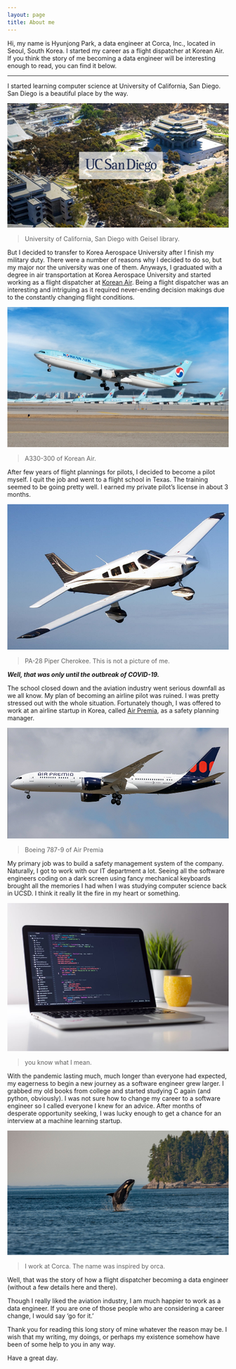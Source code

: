 ```yaml
---
layout: page
title: About me
---
```


Hi, my name is Hyunjong Park, a data engineer at Corca, Inc., located in Seoul, South Korea.
I started my career as a flight dispatcher at Korean Air. If you think the story of me becoming a data engineer will be interesting enough to read, you can find it below.

---

I started learning computer science at University of California, San Diego. San Diego is a beautiful place by the way.

![University of California, San Diego with Geisel library. ](/assets/images/ucsd.png)

> University of California, San Diego with Geisel library.

But I decided to transfer to Korea Aerospace University after I finish my military duty. There were a number of reasons why I decided to do so, but my major nor the university was one of them. Anyways, I graduated with a degree in air transportation at Korea Aerospace University and started working as a flight dispatcher at [Korean Air](https://www.koreanair.com/kr/ko). Being a flight dispatcher was an interesting and intriguing as it required never-ending decision makings due to the constantly changing flight conditions.

![A330-300 of Korean Air.](/assets/images/koreanair.png)

> A330-300 of Korean Air.

After few years of flight plannings for pilots, I decided to become a pilot myself. I quit the job and went to a flight school in Texas. The training seemed to be going pretty well. I earned my private pilot’s license in about 3 months.

![PA-28 Piper Cherokee. The guy in the plane is not me.](/assets/images/cherokee.png)

> PA-28 Piper Cherokee. This is not a picture of me.

**_Well, that was only until the outbreak of COVID-19._**

The school closed down and the aviation industry went serious downfall as we all know. My plan of becoming an airline pilot was ruined. I was pretty stressed out with the whole situation. Fortunately though, I was offered to work at an airline startup in Korea, called [Air Premia](https://airpremia.com/), as a safety planning manager.

![Boeing 787-9 of Air Premia](/assets/images/airpremia.png)

> Boeing 787-9 of Air Premia

My primary job was to build a safety management system of the company. Naturally, I got to work with our IT department a lot. Seeing all the software engineers coding on a dark screen using fancy mechanical keyboards brought all the memories I had when I was studying computer science back in UCSD. I think it really lit the fire in my heart or something.

![you know what I mean.](/assets/images/macbook.png)

> you know what I mean.

With the pandemic lasting much, much longer than everyone had expected, my eagerness to begin a new journey as a software engineer grew larger. I grabbed my old books from college and started studying C again (and python, obviously). I was not sure how to change my career to a software engineer so I called everyone I knew for an advice. After months of desperate opportunity seeking, I was lucky enough to get a chance for an interview at a machine learning startup.

![orca](/assets/images/orca.png)

> I work at Corca. The name was inspired by orca.

Well, that was the story of how a flight dispatcher becoming a data engineer (without a few details here and there).

Though I really liked the aviation industry, I am much happier to work as a data engineer. If you are one of those people who are considering a career change, I would say ‘go for it.’

Thank you for reading this long story of mine whatever the reason may be.
I wish that my writing, my doings, or perhaps my existence somehow have been of some help to you in any way.

Have a great day.
